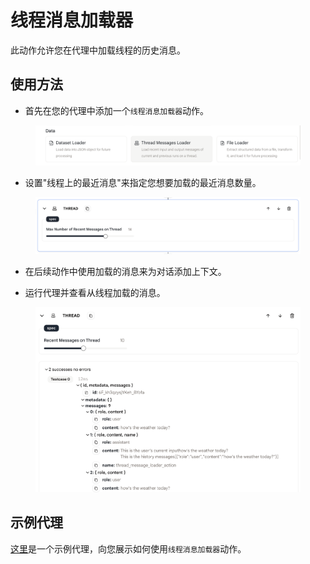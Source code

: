 # 线程消息加载器

此动作允许您在代理中加载线程的历史消息。

## 使用方法

* 首先在您的代理中添加一个`线程消息加载器`动作。

<figure>
  <img src="../../../../images/thread-1.png" />
</figure>

* 设置"线程上的最近消息"来指定您想要加载的最近消息数量。

<figure>
  <img src="../../../../images/thread-2.png" />
</figure>

* 在后续动作中使用加载的消息来为对话添加上下文。

* 运行代理并查看从线程加载的消息。

<figure>
  <img src="../../../../images/thread-3.png" />
</figure>

## 示例代理

[这里](https://rebyte.ai/p/21b2295005587a5375d8/callable/c6b378f9c462ebbe60a8/editor)是一个示例代理，向您展示如何使用`线程消息加载器`动作。